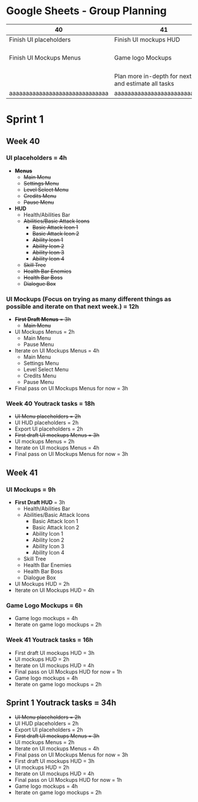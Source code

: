 # Google Sheets - Group Planning

| 40                             | 41                                                        | 42                             | 43                                                        | 44                                                       | 45                                                        | 46                             | 47                                                            | 48                                                                                          | 49                                                                                          |
| ------------------------------ | --------------------------------------------------------- | ------------------------------ | --------------------------------------------------------- | -------------------------------------------------------- | --------------------------------------------------------- | ------------------------------ | ------------------------------------------------------------- | ------------------------------------------------------------------------------------------- | ------------------------------------------------------------------------------------------- |
| Finish UI placeholders         | Finish UI mockups HUD                                     | Enemies Sculpt + Retopo + UV   | Enemies UV + Baking + Textures                            | Polish UI Mockups                                        | Start making HUD UI assets                                | Finish all HUD UI assets       | Finish all menu UI assets                                     | Just polish (hopefully) :3                                                                  | Just polish (hopefully) :3                                                                  |
| Finish UI Mockups Menus        | Game logo Mockups                                         |                                |                                                           | Extra time to finish up enemies and polish if needed wow | Finish Game logo                                          |                                | Finish game cursor and icon                                   | If I have extra time add QoL features to UI converter program that I want for P7 :thumbsup: | If I have extra time add QoL features to UI converter program that I want for P7 :thumbsup: |
|                                | Plan more in-depth for next sprint and estimate all tasks |                                | Plan more in-depth for next sprint and estimate all tasks |                                                          | Plan more in-depth for next sprint and estimate all tasks |                                | Plan more in-depth for next sprint and estimate all tasks (?) |                                                                                             |                                                                                             |
| aaaaaaaaaaaaaaaaaaaaaaaaaaaaaa | aaaaaaaaaaaaaaaaaaaaaaaaaaaaaa                            | aaaaaaaaaaaaaaaaaaaaaaaaaaaaaa | aaaaaaaaaaaaaaaaaaaaaaaaaaaaaa                            | aaaaaaaaaaaaaaaaaaaaaaaaaaaaaa                           | aaaaaaaaaaaaaaaaaaaaaaaaaaaaaa                            | aaaaaaaaaaaaaaaaaaaaaaaaaaaaaa | aaaaaaaaaaaaaaaaaaaaaaaaaaaaaa                                | aaaaaaaaaaaaaaaaaaaaaaaaaaaaaa                                                              | aaaaaaaaaaaaaaaaaaaaaaaaaaaaaa                                                              |

# Sprint 1
## Week 40
### UI placeholders = 4h
   - **~~Menus~~**
       - ~~Main Menu~~
       - ~~Settings Menu~~
       - ~~Level Select Menu~~
       - ~~Credits Menu~~
       - ~~Pause Menu~~
   - **HUD**
       - Health/Abilities Bar
       - ~~Abilities/Basic Attack Icons~~
           - ~~Basic Attack Icon 1~~
           - ~~Basic Attack Icon 2~~
           - ~~Ability Icon 1~~
           - ~~Ability Icon 2~~
           - ~~Ability Icon 3~~
           - ~~Ability Icon 4~~
       - ~~Skill Tree~~
       - ~~Health Bar Enemies~~
       - ~~Health Bar Boss~~
       - ~~Dialogue Box~~
### UI Mockups (Focus on trying as many different things as possible and iterate on that next week.) = 12h
   - ~~**First Draft Menus** = 3h~~										
      - ~~Main Menu~~
   - UI Mockups Menus = 2h
	   - Main Menu
	   - Pause Menu
   - Iterate on UI Mockups Menus = 4h
	   - Main Menu
	   - Settings Menu
	   - Level Select Menu
	   - Credits Menu
	   - Pause Menu
   - Final pass on UI Mockups Menus for now = 3h
### Week 40 Youtrack tasks = 18h
- ~~UI Menu placeholders = 2h~~
- UI HUD placeholders = 2h
- Export UI placeholders = 2h
- ~~First draft UI mockups Menus = 3h~~
- UI mockups Menus = 2h
- Iterate on UI mockups Menus = 4h
- Final pass on UI Mockups Menus for now = 3h
## Week 41
### UI Mockups = 9h
   - **First Draft HUD** = 3h
       - Health/Abilities Bar
       - Abilities/Basic Attack Icons
           - Basic Attack Icon 1
           - Basic Attack Icon 2
           - Ability Icon 1
           - Ability Icon 2
           - Ability Icon 3
           - Ability Icon 4
       - Skill Tree
       - Health Bar Enemies
       - Health Bar Boss
       - Dialogue Box
   - UI Mockups HUD = 2h
   - Iterate on UI Mockups HUD = 4h
### Game Logo Mockups = 6h
   - Game logo mockups = 4h
   - Iterate on game logo mockups = 2h
### Week 41 Youtrack tasks = 16h
- First draft UI mockups HUD = 3h
- UI mockups HUD = 2h
- Iterate on UI mockups HUD = 4h
- Final pass on UI Mockups HUD for now = 1h
- Game logo mockups = 4h
- Iterate on game logo mockups = 2h
## Sprint 1 Youtrack tasks = 34h
- ~~UI Menu placeholders = 2h~~
- UI HUD placeholders = 2h
- Export UI placeholders = 2h
- ~~First draft UI mockups Menus = 3h~~
- UI mockups Menus = 2h
- Iterate on UI mockups Menus = 4h
- Final pass on UI Mockups Menus for now = 3h
- First draft UI mockups HUD = 3h
- UI mockups HUD = 2h
- Iterate on UI mockups HUD = 4h
- Final pass on UI Mockups HUD for now = 1h
- Game logo mockups = 4h
- Iterate on game logo mockups = 2h